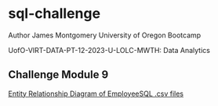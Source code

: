 # sql-challenge
Author James Montgomery University of Oregon Bootcamp

UofO-VIRT-DATA-PT-12-2023-U-LOLC-MWTH: Data Analytics

## Challenge Module 9

[Entity Relationship Diagram of EmployeeSQL .csv files](https://github.com/braxtol/sql-challenge/blob/main/EmployeeSQL/employee_ERD.png?raw=true)
